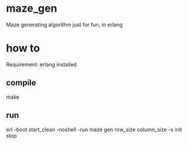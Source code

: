 # maze_gen
Maze generating algorithm just for fun, in erlang

# how to
Requirement: erlang installed 

## compile
make

## run
erl -boot start_clean -noshell -run maze gen row_size column_size -s init stop

